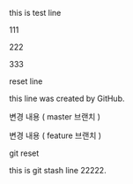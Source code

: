 this is test line

111

222

333

reset line

this line was created by GitHub.

변경 내용 ( master 브랜치 )

변경 내용 ( feature 브랜치 )

git reset

this is git stash line 22222.
